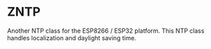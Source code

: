 # ZNTP
Another NTP class for the ESP8266 / ESP32 platform. This NTP class handles localization and daylight saving time.
